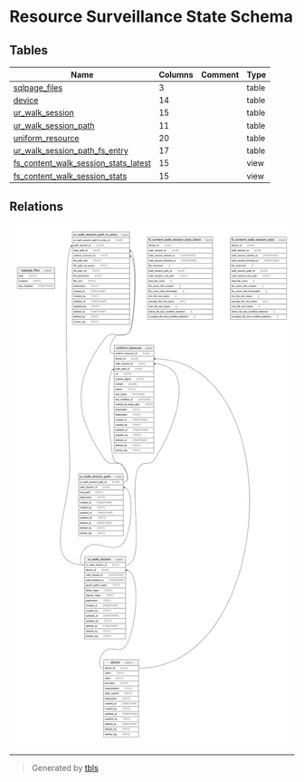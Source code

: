 # Resource Surveillance State Schema

## Tables

| Name                                                                            | Columns | Comment | Type  |
| ------------------------------------------------------------------------------- | ------- | ------- | ----- |
| [sqlpage_files](sqlpage_files.md)                                               | 3       |         | table |
| [device](device.md)                                                             | 14      |         | table |
| [ur_walk_session](ur_walk_session.md)                                           | 15      |         | table |
| [ur_walk_session_path](ur_walk_session_path.md)                                 | 11      |         | table |
| [uniform_resource](uniform_resource.md)                                         | 20      |         | table |
| [ur_walk_session_path_fs_entry](ur_walk_session_path_fs_entry.md)               | 17      |         | table |
| [fs_content_walk_session_stats_latest](fs_content_walk_session_stats_latest.md) | 15      |         | view  |
| [fs_content_walk_session_stats](fs_content_walk_session_stats.md)               | 15      |         | view  |

## Relations

![er](schema.svg)

---

> Generated by [tbls](https://github.com/k1LoW/tbls)
